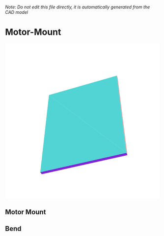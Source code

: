 ###### Note: Do not edit this file directly, it is automatically generated from the CAD model

# Motor-Mount

![](/project.svg)

## Motor Mount


## Bend


